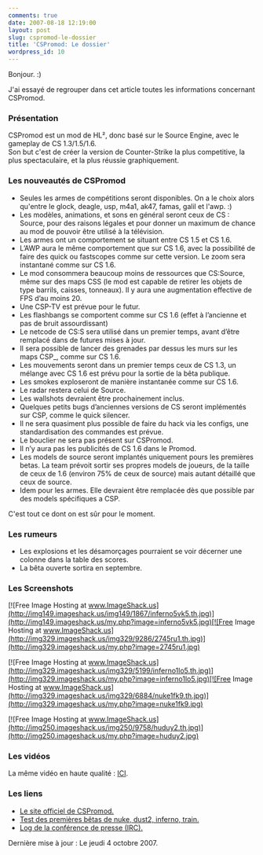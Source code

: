 ```yaml
---
comments: true
date: 2007-08-18 12:19:00
layout: post
slug: cspromod-le-dossier
title: 'CSPromod: Le dossier'
wordpress_id: 10
---
```


Bonjour. :)

J'ai essayé de regrouper dans cet article toutes les informations concernant CSPromod.

### Présentation

CSPromod est un mod de HL², donc basé sur le Source Engine, avec le gameplay de CS 1.3/1.5/1.6.  
Son but c'est de créer la version de Counter-Strike la plus competitive, la plus spectaculaire, et la plus réussie graphiquement.

### Les nouveautés de CSPromod

* Seules les armes de compétitions seront disponibles. On a le choix alors qu'entre le glock, deagle, usp, m4a1, ak47, famas, galil et l'awp. :)
* Les modèles, animations, et sons en général seront ceux de CS : Source, pour des raisons légales et pour donner un maximum de chance au mod de pouvoir être utilisé à la télévision.
* Les armes ont un comportement se situant entre CS 1.5 et CS 1.6.
* L’AWP aura le même comportement que sur CS 1.6, avec la possibilité de faire des quick ou fastscopes comme sur cette version. Le zoom sera instantané comme sur CS 1.6.
* Le mod consommera beaucoup moins de ressources que CS:Source, même sur des maps CSS (le mod est capable de retirer les objets de type barrils, caisses, tonneaux). Il y aura une augmentation effective de FPS d’au moins 20.
* Une CSP-TV est prévue pour le futur.
* Les flashbangs se comportent comme sur CS 1.6 (effet à l’ancienne et pas de bruit assourdissant)
* Le netcode de CS:S sera utilisé dans un premier temps, avant d’être remplacé dans de futures mises à jour.
* Il sera possible de lancer des grenades par dessus les murs sur les maps CSP\_, comme sur CS 1.6.
* Les mouvements seront dans un premier temps ceux de CS 1.3, un mélange avec CS 1.6 est prévu pour la sortie de la bêta publique.
* Les smokes exploseront de manière instantanée comme sur CS 1.6.
* Le radar restera celui de Source.
* Les wallshots devraient être prochainement inclus.
* Quelques petits bugs d’anciennes versions de CS seront implémentés sur CSP, comme le quick silencer.
* Il ne sera quasiment plus possible de faire du hack via les configs, une standardisation des commandes est prévue.
* Le bouclier ne sera pas présent sur CSPromod.
* Il n’y aura pas les publicités de CS 1.6 dans le Promod.
* Les models de source seront implantés uniquement pours les premières betas. La team prévoit sortir ses propres models de joueurs, de la taille de ceux de 1.6 (environ 75% de ceux de source) mais autant détaillé que ceux de source.
* Idem pour les armes. Elle devraient être remplacée dès que possible par des models spécifiques a CSP.

C'est tout ce dont on est sûr pour le moment.

### Les rumeurs

* Les explosions et les désamorçages pourraient se voir décerner une colonne dans la table des scores.
* La bêta ouverte sortira en septembre.

### Les Screenshots

[![Free Image Hosting at www.ImageShack.us](http://img149.imageshack.us/img149/1867/inferno5vk5.th.jpg)](http://img149.imageshack.us/my.php?image=inferno5vk5.jpg)[![Free Image Hosting at www.ImageShack.us](http://img329.imageshack.us/img329/9286/2745ru1.th.jpg)](http://img329.imageshack.us/my.php?image=2745ru1.jpg)

[![Free Image Hosting at www.ImageShack.us](http://img329.imageshack.us/img329/5199/inferno1lo5.th.jpg)](http://img329.imageshack.us/my.php?image=inferno1lo5.jpg)[![Free Image Hosting at www.ImageShack.us](http://img329.imageshack.us/img329/6884/nuke1fk9.th.jpg)](http://img329.imageshack.us/my.php?image=nuke1fk9.jpg)

[![Free Image Hosting at www.ImageShack.us](http://img250.imageshack.us/img250/9758/huduy2.th.jpg)](http://img250.imageshack.us/my.php?image=huduy2.jpg)

### Les vidéos

La même vidéo en haute qualité : [ICI](http://samy.neutron.free.fr/ups/cspromod_video.zip).

### Les liens

* [Le site officiel de CSPromod.](http://www.cspromod.com)
* [Test des premières bêtas de nuke, dust2, inferno, train.](http://www.cs-fusion.com/ressources/view_416_--cs-promod-beta1-le-test.html)
* [Log de la conférence de presse (IRC).](http://www.cspromod.com/?page=forum&action=viewTopic&id=1474)

Dernière mise à jour : Le jeudi 4 octobre 2007.
